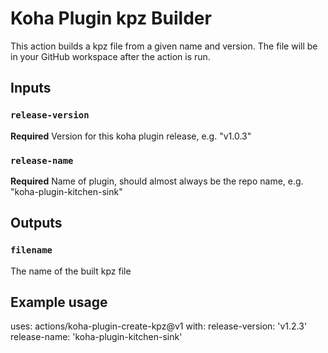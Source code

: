# Koha Plugin kpz Builder

This action builds a kpz file from a given name and version.
The file will be in your GitHub workspace after the action is run.

## Inputs

### `release-version`

**Required** Version for this koha plugin release, e.g. "v1.0.3"

### `release-name`

**Required** Name of plugin, should almost always be the repo name, e.g. "koha-plugin-kitchen-sink"

## Outputs

### `filename`

The name of the built kpz file

## Example usage

uses: actions/koha-plugin-create-kpz@v1
with:
  release-version: 'v1.2.3'
  release-name: 'koha-plugin-kitchen-sink'
